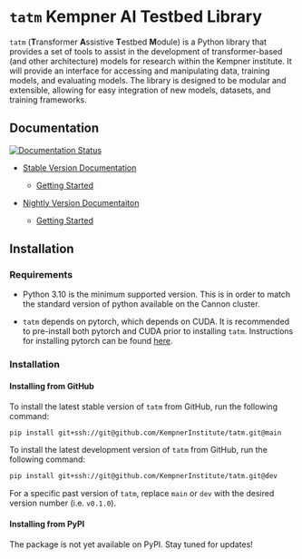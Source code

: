 # `tatm` Kempner AI Testbed Library

`tatm` (**T**ransformer **A**ssistive **T**estbed **M**odule) is a Python library that provides a set of tools to assist in the development of transformer-based (and other architecture) models for research within the Kempner institute. It will provide an interface for accessing and manipulating data, training models, and evaluating models. The library is designed to be modular and extensible, allowing for easy integration of new models, datasets, and training frameworks.

## Documentation

[![Documentation Status](https://readthedocs.org/projects/tatm/badge/?version=latest)](https://tatm.readthedocs.io/en/latest/?badge=latest)

- [Stable Version Documentation](https://tatm.readthedocs.io/en/latest/index.html)
   - [Getting Started](https://tatm.readthedocs.io/en/latest/getting_started.html)

- [Nightly Version Documentaiton](https://kempnerinstitute.github.io/tatm/)
   - [Getting Started](https://kempnerinstitute.github.io/tatm/getting_started.html)

## Installation

### Requirements

- Python 3.10 is the minimum supported version. This is in order to match the standard version of python available on the 
   Cannon cluster.

- `tatm` depends on pytorch, which depends on CUDA. It is recommended to pre-install both pytorch and CUDA prior to installing `tatm`. Instructions for installing pytorch can be found [here](https://pytorch.org/get-started/locally/).

### Installation

#### Installing from GitHub

To install the latest stable version of `tatm` from GitHub, run the following command:

```bash
pip install git+ssh://git@github.com/KempnerInstitute/tatm.git@main
```

To install the latest development version of `tatm` from GitHub, run the following command:

```bash
pip install git+ssh://git@github.com/KempnerInstitute/tatm.git@dev
```

For a specific past version of `tatm`, replace `main` or `dev` with the desired version number (i.e. `v0.1.0`).

#### Installing from PyPI

The package is not yet available on PyPI. Stay tuned for updates!
